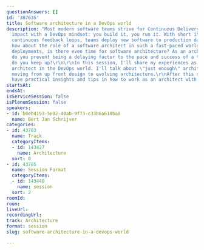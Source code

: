 ```yaml
---
questionAnswers: []
id: '387635'
title: Software architecture in a DevOps world
description: "Most modern software teams strive for Continuous Delivery of business
  impact with a DevOps mindset: you build it, you run it. With short iterations and
  continuous feedback loops, teams deploy new software to production daily.\r\nBut
  how about the role of a software architect in such a fast-paced world? With daily
  deployments, is there even time for software architecture? As an architect, how
  do you prevent being a delaying factor to the pace and success of a team? And how
  do you keep up?\r\n\r\nIn this session, I'll share my experiences as a software
  architect in the DevOps world. I'll talk about \"just enough\" architecture and
  moving from up front design to evolving architecture.\r\nAfter this session, you'll
  have practical insights and tips in how to work as an architect with a DevOps team."
startsAt: 
endsAt: 
isServiceSession: false
isPlenumSession: false
speakers:
- id: b0eb4193-5e82-40ab-9f73-c33b6a610ba9
  name: Bert Jan Schrijver
categories:
- id: 43783
  name: Track
  categoryItems:
  - id: 143427
    name: Architecture
  sort: 0
- id: 43785
  name: Session Format
  categoryItems:
  - id: 143440
    name: session
  sort: 2
roomId: 
room: 
liveUrl: 
recordingUrl: 
track: Architecture
format: session
slug: software-architecture-in-a-devops-world

---
```

